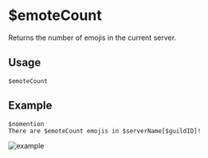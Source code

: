 # $emoteCount
Returns the number of emojis in the current server.

## Usage
```
$emoteCount
```

## Example
```
$nomention
There are $emoteCount emojis in $serverName[$guildID]!
```

![example](https://user-images.githubusercontent.com/69215413/123016746-479f2080-d399-11eb-8e8f-f1d40fb588a4.png)
